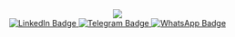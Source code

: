 <div id="header" align="center">
<img src="https://media.giphy.com/media/hpXdHPfFI5wTABdDx9/giphy.gif"/>
</div>

<div id="badges" align="center">
<a href="https://linkedin.com/in/ani-alaverdyan-52130b279">
<img src="https://img.shields.io/badge/LinkedIn-blue?style=for-the-badge&logo=linkedin&logoColor=white" alt="LinkedIn Badge"/>
</a>
<a href="https://t.me/AniAlaverdyan">
<img src="https://img.shields.io/badge/Telegram-blue?style=for-the-badge&logo=telegram&logoColor=white" alt="Telegram Badge"/>
</a>
<a href="https://wa.me/79999073520">
<img src="https://img.shields.io/badge/WhatsApp-green?style=for-the-badge&logo=whatsapp&logoColor=white" alt="WhatsApp Badge"/>
</a>
  </div>
